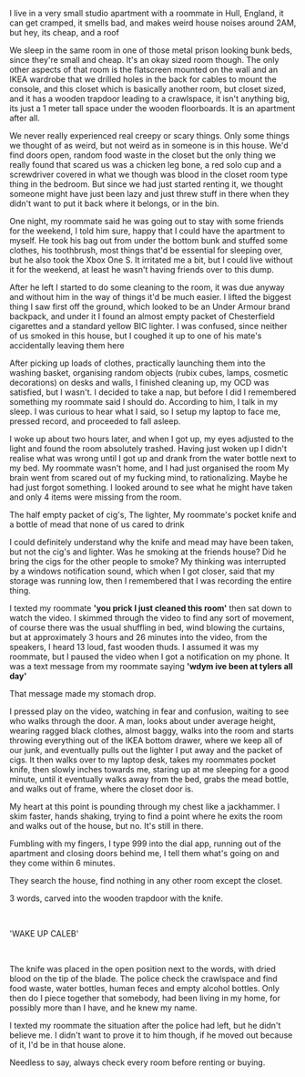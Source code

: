 I live in a very small studio apartment with a roommate in Hull, England, it can get cramped, it smells bad, and makes weird house noises around 2AM, but hey, its cheap, and a roof

We sleep in the same room in one of those metal prison looking bunk beds, since they're small and cheap. It's an okay sized room though. The only other aspects of that room is the flatscreen mounted on the wall and an IKEA wardrobe that we drilled holes in the back for cables to mount the console, and this closet which is basically another room, but closet sized, and it has a wooden trapdoor leading to a crawlspace, it isn't anything big, its just a 1 meter tall space under the wooden floorboards. It is an apartment after all.

We never really experienced real creepy or scary things. Only some things we thought of as weird, but not weird as in someone is in this house. We'd find doors open, random food waste in the closet but the only thing we really found that scared us was a chicken leg bone, a red solo cup and a screwdriver covered in what we though was blood in the closet room type thing in the bedroom. But since we had just started renting it, we thought someone might have just been lazy and just threw stuff in there when they didn't want to put it back where it belongs, or in the bin.

One night, my roommate said he was going out to stay with some friends for the weekend, I told him sure, happy that I could have the apartment to myself. He took his bag out from under the bottom bunk and stuffed some clothes, his toothbrush, most things that'd be essential for sleeping over, but he also took the Xbox One S. It irritated me a bit, but I could live without it for the weekend, at least he wasn't having friends over to this dump.

After he left I started to do some cleaning to the room, it was due anyway and without him in the way of things it'd be much easier. I lifted the biggest thing I saw first off the ground, which looked to be an Under Armour brand backpack, and under it I found an almost empty packet of Chesterfield cigarettes and a standard yellow BIC lighter. I was confused, since neither of us smoked in this house, but I coughed it up to one of his mate's accidentally leaving them here

After picking up loads of clothes, practically launching them into the washing basket, organising random objects (rubix cubes, lamps, cosmetic decorations) on desks and walls, I finished cleaning up, my OCD was satisfied, but I wasn't. I decided to take a nap, but before I did I remembered something my roommate said I should do. According to him, I talk in my sleep. I was curious to hear what I said, so I setup my laptop to face me, pressed record, and proceeded to fall asleep.

I woke up about two hours later, and when I got up, my eyes adjusted to the light and found the room absolutely trashed. Having just woken up I didn't realise what was wrong until I got up and drank from the water bottle next to my bed. My roommate wasn't home, and I had just organised the room My brain went from scared out of my fucking mind, to rationalizing. Maybe he had just forgot something. I looked around to see what he might have taken and only 4 items were missing from the room.

The half empty packet of cig's, The lighter, My roommate's pocket knife and a bottle of mead that none of us cared to drink

I could definitely understand why the knife and mead may have been taken, but not the cig's and lighter. Was he smoking at the friends house? Did he bring the cigs for the other people to smoke? My thinking was interrupted by a windows notification sound, which when I got closer, said that my storage was running low, then I remembered that I was recording the entire thing.

I texted my roommate **'you prick I just cleaned this room'** then sat down to watch the video. I skimmed through the video to find any sort of movement, of course there was the usual shuffling in bed, wind blowing the curtains, but at approximately 3 hours and 26 minutes into the video, from the speakers, I heard 13 loud, fast wooden thuds. I assumed it was my roommate, but I paused the video when I got a notification on my phone. It was a text message from my roommate saying **'wdym ive been at tylers all day'**

That message made my stomach drop.

I pressed play on the video, watching in fear and confusion, waiting to see who walks through the door. A man, looks about under average height, wearing ragged black clothes, almost baggy, walks into the room and starts throwing everything out of the IKEA bottom drawer, where we keep all of our junk, and eventually pulls out the lighter I put away and the packet of cigs. It then walks over to my laptop desk, takes my roommates pocket knife, then slowly inches towards me, staring up at me sleeping for a good minute, until it eventually walks away from the bed, grabs the mead bottle, and walks out of frame, where the closet door is.

My heart at this point is pounding through my chest like a jackhammer. I skim faster, hands shaking, trying to find a point where he exits the room and walks out of the house, but no. It's still in there.

Fumbling with my fingers, I type 999 into the dial app, running out of the apartment and closing doors behind me, I tell them what's going on and they come within 6 minutes.

They search the house, find nothing in any other room except the closet.

3 words, carved into the wooden trapdoor with the knife.

&#x200B;

'WAKE UP CALEB'

&#x200B;

The knife was placed in the open position next to the words, with dried blood on the tip of the blade. The police check the crawlspace and find food waste, water bottles, human feces and empty alcohol bottles. Only then do I piece together that somebody, had been living in my home, for possibly more than I have, and he knew my name.

I texted my roommate the situation after the police had left, but he didn't believe me. I didn't want to prove it to him though, if he moved out because of it, I'd be in that house alone.

Needless to say, always check every room before renting or buying.